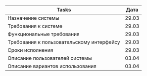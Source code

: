 
| Tasks | Дата |
| ------------- |:-------------:|
| Назначение системы | 29.03 |
| Требования к системе | 29.03 |
| Функциональные требования | 29.03 |
| Требования к пользовательскому интерфейсу | 29.03 |
| Сроки исполнения | 29.03 |
| Описание пользователей системы | 03.04 |
| Описание вариантов использования| 03.04 |
